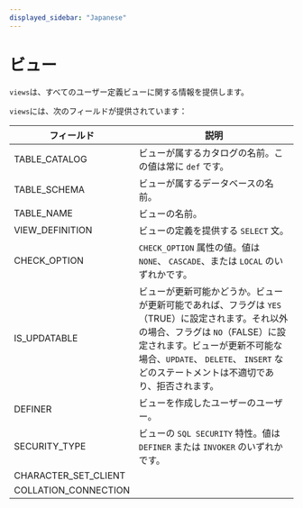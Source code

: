 ```yaml
---
displayed_sidebar: "Japanese"
---
```


# ビュー

`views`は、すべてのユーザー定義ビューに関する情報を提供します。

`views`には、次のフィールドが提供されています：

| **フィールド**        | **説明**                                                 |
| ------------------- | --------------------------------------------------------- |
| TABLE_CATALOG       | ビューが属するカタログの名前。この値は常に `def` です。   |
| TABLE_SCHEMA        | ビューが属するデータベースの名前。                         |
| TABLE_NAME          | ビューの名前。                                           |
| VIEW_DEFINITION     | ビューの定義を提供する `SELECT` 文。                       |
| CHECK_OPTION        | `CHECK_OPTION` 属性の値。値は `NONE`、 `CASCADE`、または `LOCAL` のいずれかです。 |
| IS_UPDATABLE        | ビューが更新可能かどうか。ビューが更新可能であれば、フラグは `YES`（TRUE）に設定されます。それ以外の場合、フラグは `NO`（FALSE）に設定されます。ビューが更新不可能な場合、`UPDATE`、 `DELETE`、 `INSERT` などのステートメントは不適切であり、拒否されます。 |
| DEFINER             | ビューを作成したユーザーのユーザー。                       |
| SECURITY_TYPE       | ビューの `SQL SECURITY` 特性。値は `DEFINER` または `INVOKER` のいずれかです。 |
| CHARACTER_SET_CLIENT|                                                             |
| COLLATION_CONNECTION|                                                             |